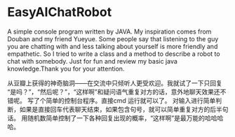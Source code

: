 # EasyAIChatRobot
A simple console program written by JAVA.
My inspiration comes from Douban and my friend Yueyue.
Some people say that listening to the guy you are chatting with and less talking about yourself is more friendly and empathetic.
So I tried to write a class and a method to describe a robot to chat with somebody.
Just for fun and review my basic java knowledge.Thank you for your attention.

从豆瓣上获得的神奇脑洞——在交流中只倾听人更受欢迎。我就试了一下只回复 “是吗？”，“然后呢？”，“这样啊”和疑问语气重复对方的话，意外地聊天效果还不错呢。
写了个简单的控制台程序。直接cmd 运行就可以了。
对输入进行简单判断，如果是直接回车代表聊天结束，如果包含句号，就可以简单重复对方的后半句话。
用随机数简单控制了一下各种回复出现的概率，“这样啊”是最万能的哈哈哈哈。
